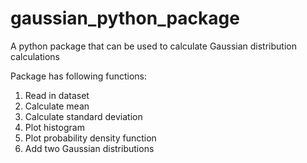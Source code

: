 # gaussian_python_package
A python package that can be used to calculate Gaussian distribution calculations

Package has following functions:

1. Read in dataset
2. Calculate mean
3. Calculate standard deviation
4. Plot histogram
5. Plot probability density function
6. Add two Gaussian distributions

